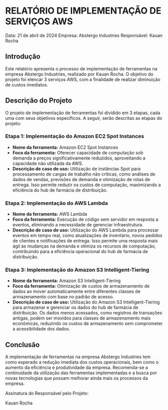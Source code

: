 # RELATÓRIO DE IMPLEMENTAÇÃO DE SERVIÇOS AWS

Data: 21 de abril de 2024
Empresa: Abstergo Industries 
Responsável: Kauan Rocha

## Introdução
Este relatório apresenta o processo de implementação de ferramentas na empresa Abstergo Industries, realizado por Kauan Rocha. O objetivo do projeto foi elencar 3 serviços AWS, com a finalidade de realizar diminuição de custos imediatos.

## Descrição do Projeto
O projeto de implementação de ferramentas foi dividido em 3 etapas, cada uma com seus objetivos específicos. A seguir, serão descritas as etapas do projeto:

### Etapa 1: Implementação do Amazon EC2 Spot Instances
- **Nome da ferramenta:** Amazon EC2 Spot Instances
- **Foco da ferramenta:** Oferecer capacidade de computação sob demanda a preços significativamente reduzidos, aproveitando a capacidade não utilizada da AWS.
- **Descrição de caso de uso:** Utilização de instâncias Spot para processamento de cargas de trabalho não críticas, como análises de dados de vendas, previsões de demanda e otimização de rotas de entrega. Isso permite reduzir os custos de computação, maximizando a eficiência do hub de farmácia de distribuição.

### Etapa 2: Implementação do AWS Lambda
- **Nome da ferramenta:** AWS Lambda
- **Foco da ferramenta:** Execução de código sem servidor em resposta a eventos, eliminando a necessidade de gerenciar infraestrutura.
- **Descrição de caso de uso:** Utilização do AWS Lambda para processar eventos em tempo real, como atualizações de inventário, novos pedidos de clientes e notificações de entrega. Isso permite uma resposta mais ágil às mudanças na demanda e otimiza os recursos de computação, contribuindo para a eficiência operacional do hub de farmácia de distribuição.

### Etapa 3: Implementação do Amazon S3 Intelligent-Tiering
- **Nome da ferramenta:** Amazon S3 Intelligent-Tiering
- **Foco da ferramenta:** Otimização de custos de armazenamento de dados ao mover automaticamente entre diferentes classes de armazenamento com base no padrão de acesso.
- **Descrição de caso de uso:** Utilização do Amazon S3 Intelligent-Tiering para armazenar e gerenciar os dados do hub de farmácia de distribuição. Os dados menos acessados, como registros de transações antigas, podem ser movidos para classes de armazenamento mais econômicas, reduzindo os custos de armazenamento sem comprometer a acessibilidade dos dados.

## Conclusão
A implementação de ferramentas na empresa Abstergo Industries tem como esperado a redução imediata dos custos operacionais, bem como o aumento da eficiência e produtividade da empresa. Recomenda-se a continuidade da utilização das ferramentas implementadas e a busca por novas tecnologias que possam melhorar ainda mais os processos da empresa.

Assinatura do Responsável pelo Projeto:

Kauan Rocha
